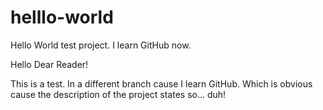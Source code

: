 # helllo-world
Hello World test project. I learn GitHub now.

Hello Dear Reader!

This is a test. In a different branch cause I learn GitHub. Which is obvious cause the description of the project states so... duh!

